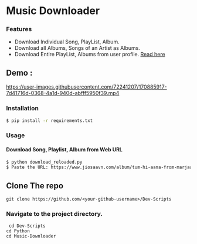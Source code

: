 # Music Downloader

### Features
  - Download Individual Song, PlayList, Album.
  - Download all Albums, Songs of an Artist as Albums.
  - Download Entire PlayList, Albums from user profile.
[Read here](./usage.txt)

## Demo :

https://user-images.githubusercontent.com/72241207/170885917-7d41716d-0368-4a1d-940d-abfff5950f39.mp4

### Installation
```sh
$ pip install -r requirements.txt
```

### Usage

#### Download Song, Playlist, Album from Web URL
```sh
$ python download_reloaded.py
$ Paste the URL: https://www.jiosaavn.com/album/tum-hi-aana-from-marjaavaan/j9bfphC2728_
```
## Clone The repo
` git clone https://github.com/<your-github-username>/Dev-Scripts `
### Navigate to the project directory.
` cd Dev-Scripts`   
`cd Python`   
`cd Music-Downloader` 
